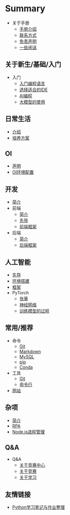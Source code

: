 # Summary

* 关于手册
    * [手册介绍](README.md)
    * [联系方式](手册/联系方式.md)
    * [免责声明](手册/免责声明.md)
    * [一些闲话](手册/一些闲话.md)

## 关于新生/基础/入门
* 入门
    * [入门编程语言](入门/快速入门编程语言.md)
    * [选择适合的IDE](入门/选择IDE.md)
    * [AI编程](入门/AI编程.md)
    * [大模型的使用](入门/大模型.md)

## 日常生活
* [介绍](日常/介绍.md)
* [培养方案](日常/培养方案.md)

## OI
* [声明](OI/声明.md)
* [OI环境配置](https://www.luogu.com.cn/article/3lxrdehh)

## 开发
* [简介](开发/简介.md)
* 前端
    * [简介](开发/前端/简介.md)
    * [先导](开发/前端/先导.md)
    * [前端框架](开发/前端/前端框架.md)
* 后端
    * [简介](开发/后端/简介.md)
    * [后端框架](开发/后端/后端框架.md)

## 人工智能
* [先导](人工智能/先导.md)
* [环境搭建](人工智能/环境搭建.md)
* [框架](人工智能/框架.md)
* PyTorch
    * [张量](人工智能/PyTorch/张量.md)
    * [神经网络](人工智能/PyTorch/神经网络.md)
    * [训练模型的过程](人工智能/PyTorch/训练模型的过程.md)

## 常用/推荐
* 命令
    * [Git](常用/命令/Git.md)
    * [Markdown](常用/命令/Markdown.md)
    * [MySQL](常用/命令/MySQL.md)
    * [pip](常用/命令/pip.md)
    * [Conda](常用/命令/Conda.md)
* 工具
    * [Git](常用/工具/Git.md)
    * [命令行](常用/工具/命令行.md)
* [网站](常用/网站.md)

## 杂项
* [简介](杂项/简介.md)
* [RPA](杂项/RPA.md)
* [Node.js进程管理](杂项/pm2.md)

## Q&A
* Q&A
    * [关于竞赛中心](QA/关于竞赛中心.md)
    * [关于竞赛](QA/关于竞赛.md)
    * [关于学习](QA/关于学习.md)

## 友情链接
* [Python学习笔记与作业整理](https://github.com/panda-lsy/Python-Learning-Notes-Homework)


